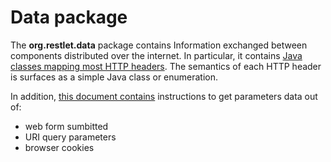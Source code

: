 # Data package

The **org.restlet.data** package contains Information exchanged between components distributed over the internet. In particular, it contains [Java classes mapping most HTTP headers](/technical-resources/restlet-framework/guide/2.2/core/http-headers-mapping "Mapping HTTP headers"). The semantics of each HTTP header is surfaces as a simple Java class or enumeration.


In addition, [this document contains](/technical-resources/restlet-framework/guide/2.2/core/data/parameters) instructions to get parameters data out of:
 - web form sumbitted
 - URI query parameters
 - browser cookies
